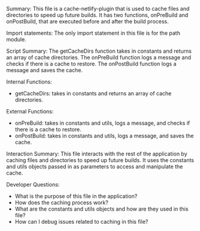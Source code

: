 Summary:
This file is a cache-netlify-plugin that is used to cache files and directories to speed up future builds. It has two functions, onPreBuild and onPostBuild, that are executed before and after the build process.

Import statements:
The only import statement in this file is for the path module.

Script Summary:
The getCacheDirs function takes in constants and returns an array of cache directories. The onPreBuild function logs a message and checks if there is a cache to restore. The onPostBuild function logs a message and saves the cache.

Internal Functions:
- getCacheDirs: takes in constants and returns an array of cache directories.

External Functions:
- onPreBuild: takes in constants and utils, logs a message, and checks if there is a cache to restore.
- onPostBuild: takes in constants and utils, logs a message, and saves the cache.

Interaction Summary:
This file interacts with the rest of the application by caching files and directories to speed up future builds. It uses the constants and utils objects passed in as parameters to access and manipulate the cache.

Developer Questions:
- What is the purpose of this file in the application?
- How does the caching process work?
- What are the constants and utils objects and how are they used in this file?
- How can I debug issues related to caching in this file?